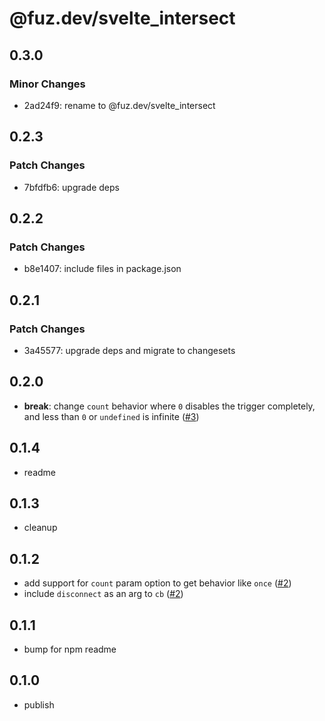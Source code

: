 # @fuz.dev/svelte_intersect

## 0.3.0

### Minor Changes

- 2ad24f9: rename to @fuz.dev/svelte_intersect

## 0.2.3

### Patch Changes

- 7bfdfb6: upgrade deps

## 0.2.2

### Patch Changes

- b8e1407: include files in package.json

## 0.2.1

### Patch Changes

- 3a45577: upgrade deps and migrate to changesets

## 0.2.0

- **break**: change `count` behavior where `0` disables the trigger completely,
  and less than `0` or `undefined` is infinite
  ([#3](https://github.com/fuz-dev/svelte_intersect/pull/3))

## 0.1.4

- readme

## 0.1.3

- cleanup

## 0.1.2

- add support for `count` param option to get behavior like `once`
  ([#2](https://github.com/fuz-dev/svelte_intersect/pull/2))
- include `disconnect` as an arg to `cb`
  ([#2](https://github.com/fuz-dev/svelte_intersect/pull/2))

## 0.1.1

- bump for npm readme

## 0.1.0

- publish

